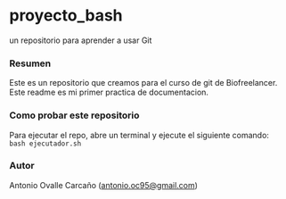 # proyecto_bash
un repositorio para aprender a usar Git

### Resumen

Este es un repositorio que creamos para el curso de git de Biofreelancer.  
Este readme es mi primer practica de documentacion.  

### Como probar este repositorio
Para ejecutar el repo, abre un terminal y ejecute el siguiente comando:  
``
bash ejecutador.sh 
``
### Autor
Antonio Ovalle Carcaño (antonio.oc95@gmail.com)
